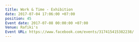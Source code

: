 ```yaml
---
title: Work & Time - Exhibition
date: 2017-07-04 17:06:00 +07:00
position: 45
Event date: 2017-07-08 00:00:00 +07:00
Venue: Rafiki's
Event URL: https://www.facebook.com/events/317415415382238/
---
```


